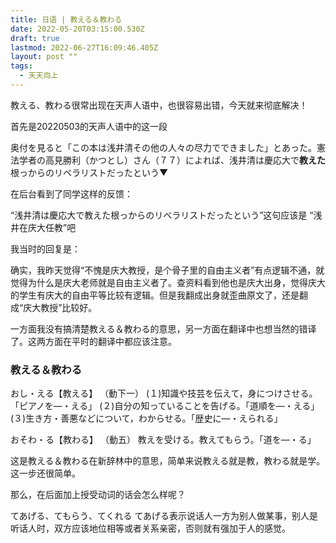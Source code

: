 ```yaml
---
title: 日语 | 教える＆教わる
date: 2022-05-20T03:15:00.530Z
draft: true
lastmod: 2022-06-27T16:09:46.405Z
layout: post ""
tags:
  - 天天向上
---
```

教える、教わる很常出现在天声人语中，也很容易出错，今天就来彻底解决！

首先是20220503的天声人语中的这一段

奥付を見ると「この本は浅井清その他の人々の尽力でできました」とあった。憲法学者の高見勝利（かつとし）さん（７７）によれば、浅井清は慶応大で**教えた**根っからのリベラリストだったという▼

在后台看到了同学这样的反馈：

“浅井清は慶応大で教えた根っからのリベラリストだったという”这句应该是 “浅井在庆大任教”吧

我当时的回复是：

确实，我昨天觉得“不愧是庆大教授，是个骨子里的自由主义者”有点逻辑不通，就觉得为什么是庆大老师就是自由主义者了。查资料看到他也是庆大出身，觉得庆大的学生有庆大的自由平等比较有逻辑。但是我翻成出身就歪曲原文了，还是翻成“庆大教授”比较好。

一方面我没有搞清楚教える＆教わる的意思，另一方面在翻译中也想当然的错译了。这两方面在平时的翻译中都应该注意。

### 教える＆教わる

おし・える【教える】
（動下一）
(１)知識や技芸を伝えて，身につけさせる。「ピアノを―・える」
(２)自分の知っていることを告げる。「道順を―・える」
(３)生き方・善悪などについて，わからせる。「歴史に―・えられる」

おそわ・る【教わる】
（動五）
教えを受ける。教えてもらう。「道を―・る」

这是教える＆教わる在新辞林中的意思，简单来说教える就是教，教わる就是学。这一步还很简单。

那么，在后面加上授受动词的话会怎么样呢？

てあげる、てもらう、てくれる
てあげる表示说话人一方为别人做某事，别人是听话人时，双方应该地位相等或者关系亲密，否则就有强加于人的感觉。
